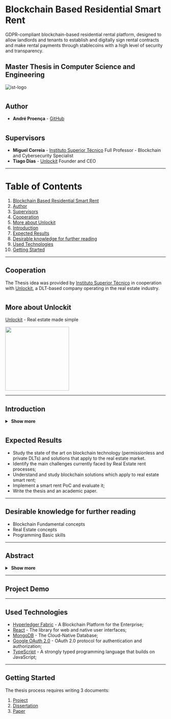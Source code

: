 # Blockchain Based Residential Smart Rent

GDPR-compliant blockchain-based residential rental platform, designed to allow landlords and tenants to establish and digitally sign
rental contracts and make rental payments through stablecoins with a high level of security and transparency.

## Master Thesis in Computer Science and Engineering

![ist-logo](https://user-images.githubusercontent.com/78174997/190400534-e7c93898-9fb1-4de6-9d60-4f5749c204dc.png)


#

## Author

- **André Proença** - [GitHub](https://github.com/AndreProenza)

#

## Supervisors

- **Miguel Correia** - [Instituto Superior Técnico](https://tecnico.ulisboa.pt/en/) Full Professor - Blockchain and Cybersecurity Specialist
- **Tiago Dias** - [Unlockit](https://unlockit.io/) Founder and CEO

---

# Table of Contents
1. [Blockchain Based Residential Smart Rent](#blockchain-based-residential-smart-rent)
2. [Author](#author)
3. [Supervisors](#supervisors)
4. [Cooperation](#cooperation)
5. [More about Unlockit](#more-about-unlockit)
6. [Introduction](#introduction)
7. [Expected Results](#expected-results)
8. [Desirable knowledge for further reading](#desirable-knowledge-for-further-reading)
9. [Used Technologies](#used-technologies)
10. [Getting Started](#getting-started)



---

## Cooperation

The Thesis idea was provided by [Instituto Superior Técnico](https://tecnico.ulisboa.pt/en/) in cooperation with [Unlockit](https://unlockit.io/), a DLT-based company operating in the real estate industry.

#

## More about Unlockit

[Unlockit](https://unlockit.io/) - Real estate made simple

<img src="https://github.com/AndreProenza/Blockchain-Based-Residential-Smart-Rent/assets/78174997/01771207-41d8-4ca1-a0c1-826399ae8366" width="200" />


---

## Introduction

<details>
  <summary><b>&nbsp;Show&nbsp;more</b></summary>
<div>

<h6>
The real estate market is fragmented and real estate mediation processes are considered extremely complex, inefficient, and opaque. This complexity and lack of transparency results from the current process of buying and selling a property, involving a large number of actors with different responsibilities and objectives, which often leads to a conflict of interest, resulting in a lack of trust between the parties. The current solution to this problem is the use of intermediaries such as banks, real estate agencies, notaries and law firms. 
</h6>

<h6>
However, this intermediation makes the process slower and more expensive due to the process and communication inefficiencies. 
Blockchain technology helps to solve the intermediation problems and in the verification and traceability of multistep transactions needing verification and traceability. 
</h6>

<h6>
It can provide secure transactions, reduce compliance costs, and speed up data transfer processing. 
Companies and governments alike are now investing heavily in DLT technology to offer better services and products to people.
</h6>
 
</div>
</details>

#

## Expected Results

- Study the state of the art on blockchain technology (permissionless and private DLTs) and solutions that apply to the real estate market. 
- Identify the main challenges currently faced by Real Estate rent processes; 
- Understand and study blockchain solutions which apply to real estate smart rent; 
- Implement a smart rent PoC and evaluate it; 
- Write the thesis and an academic paper.

---

## Desirable knowledge for further reading

- Blockchain Fundamental concepts 
- Real Estate concepts 
- Programming Basic skills 

---

## Abstract

<details>
  <summary><b>&nbsp;Show more</b></summary>
<div>

<h6>
The real estate market includes complex and inefficient mediation processes. Renting a property envolves multiple entities with different responsibilities and interests. Therefore it is imperative to establish a trustful relationship between parties through intermediaries such as notaries, banks or real estate
agencies to avoid eventual disputes. Although an intermediary ensures trust, the current process still has some drawbacks concerning efficiency, costs, transparency, bureaucracy and data security. The blockchain technology aims to reduce this issues by providing transparent and secure real estate transactions. We propose a GDPR compliant blockchain-based residential smart rental platform, designed to allow both landlords and tenants to establish rental contracts and make rental payments securely. 
</h6>

<h6>
Index Terms – Blockchain, Smart Contracts, Real Estate, GDPR
</h6>

</details>

---

## Project Demo



---

## Used Technologies

* [Hyperledger Fabric](https://hyperledger-fabric.readthedocs.io/en/release-2.5/) - A Blockchain Platform for the Enterprise;
* [React](https://react.dev/) - The library for web and native user interfaces;
* [MongoDB](https://www.mongodb.com/) - The Cloud-Native Database;
* [Google OAuth 2.0](https://developers.google.com/identity/protocols/oauth2) -  OAuth 2.0 protocol for authentication and authorization;
* [TypeScript](https://www.typescriptlang.org/) -  A strongly typed programming language that builds on JavaScript;

---

## Getting Started

The thesis process requires writing 3 documents:

1) [Project](https://github.com/AndreProenza/Blockchain-Based-Residential-Smart-Rent/tree/main/Project)
2) [Dissertation](https://github.com/AndreProenza/Blockchain-Based-Residential-Smart-Rent/tree/main/Dissertation)
3) [Paper](https://github.com/AndreProenza/Blockchain-Based-Residential-Smart-Rent/tree/main/Paper)

